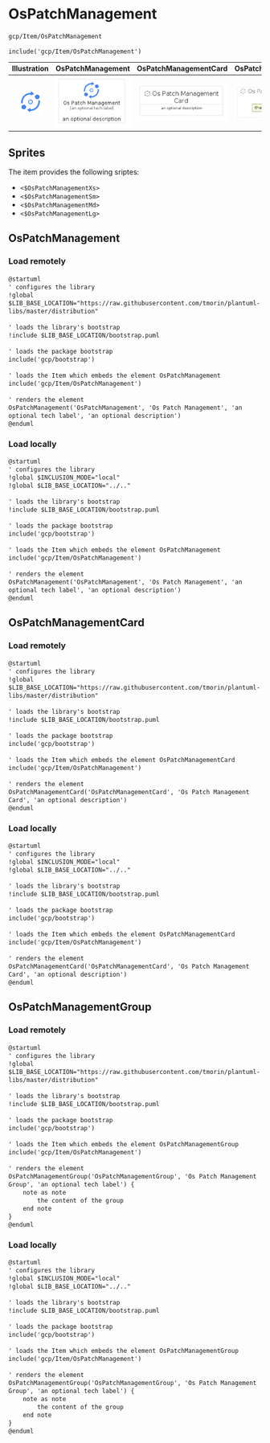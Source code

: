 # OsPatchManagement


```text
gcp/Item/OsPatchManagement
```

```text
include('gcp/Item/OsPatchManagement')
```



| Illustration | OsPatchManagement | OsPatchManagementCard | OsPatchManagementGroup |
| :---: | :---: | :---: | :---: |
| ![illustration for Illustration](../../gcp/Item/OsPatchManagement.png) | ![illustration for OsPatchManagement](../../gcp/Item/OsPatchManagement.Local.png) | ![illustration for OsPatchManagementCard](../../gcp/Item/OsPatchManagementCard.Local.png) | ![illustration for OsPatchManagementGroup](../../gcp/Item/OsPatchManagementGroup.Local.png) |



## Sprites
The item provides the following sriptes:

- `<$OsPatchManagementXs>`
- `<$OsPatchManagementSm>`
- `<$OsPatchManagementMd>`
- `<$OsPatchManagementLg>`





## OsPatchManagement

### Load remotely
```plantuml
@startuml
' configures the library
!global $LIB_BASE_LOCATION="https://raw.githubusercontent.com/tmorin/plantuml-libs/master/distribution"

' loads the library's bootstrap
!include $LIB_BASE_LOCATION/bootstrap.puml

' loads the package bootstrap
include('gcp/bootstrap')

' loads the Item which embeds the element OsPatchManagement
include('gcp/Item/OsPatchManagement')

' renders the element
OsPatchManagement('OsPatchManagement', 'Os Patch Management', 'an optional tech label', 'an optional description')
@enduml
```

### Load locally
```plantuml
@startuml
' configures the library
!global $INCLUSION_MODE="local"
!global $LIB_BASE_LOCATION="../.."

' loads the library's bootstrap
!include $LIB_BASE_LOCATION/bootstrap.puml

' loads the package bootstrap
include('gcp/bootstrap')

' loads the Item which embeds the element OsPatchManagement
include('gcp/Item/OsPatchManagement')

' renders the element
OsPatchManagement('OsPatchManagement', 'Os Patch Management', 'an optional tech label', 'an optional description')
@enduml
```

## OsPatchManagementCard

### Load remotely
```plantuml
@startuml
' configures the library
!global $LIB_BASE_LOCATION="https://raw.githubusercontent.com/tmorin/plantuml-libs/master/distribution"

' loads the library's bootstrap
!include $LIB_BASE_LOCATION/bootstrap.puml

' loads the package bootstrap
include('gcp/bootstrap')

' loads the Item which embeds the element OsPatchManagementCard
include('gcp/Item/OsPatchManagement')

' renders the element
OsPatchManagementCard('OsPatchManagementCard', 'Os Patch Management Card', 'an optional description')
@enduml
```

### Load locally
```plantuml
@startuml
' configures the library
!global $INCLUSION_MODE="local"
!global $LIB_BASE_LOCATION="../.."

' loads the library's bootstrap
!include $LIB_BASE_LOCATION/bootstrap.puml

' loads the package bootstrap
include('gcp/bootstrap')

' loads the Item which embeds the element OsPatchManagementCard
include('gcp/Item/OsPatchManagement')

' renders the element
OsPatchManagementCard('OsPatchManagementCard', 'Os Patch Management Card', 'an optional description')
@enduml
```

## OsPatchManagementGroup

### Load remotely
```plantuml
@startuml
' configures the library
!global $LIB_BASE_LOCATION="https://raw.githubusercontent.com/tmorin/plantuml-libs/master/distribution"

' loads the library's bootstrap
!include $LIB_BASE_LOCATION/bootstrap.puml

' loads the package bootstrap
include('gcp/bootstrap')

' loads the Item which embeds the element OsPatchManagementGroup
include('gcp/Item/OsPatchManagement')

' renders the element
OsPatchManagementGroup('OsPatchManagementGroup', 'Os Patch Management Group', 'an optional tech label') {
    note as note
        the content of the group
    end note
}
@enduml
```

### Load locally
```plantuml
@startuml
' configures the library
!global $INCLUSION_MODE="local"
!global $LIB_BASE_LOCATION="../.."

' loads the library's bootstrap
!include $LIB_BASE_LOCATION/bootstrap.puml

' loads the package bootstrap
include('gcp/bootstrap')

' loads the Item which embeds the element OsPatchManagementGroup
include('gcp/Item/OsPatchManagement')

' renders the element
OsPatchManagementGroup('OsPatchManagementGroup', 'Os Patch Management Group', 'an optional tech label') {
    note as note
        the content of the group
    end note
}
@enduml
```

